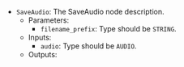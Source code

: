 - `SaveAudio`: The SaveAudio node description.
    - Parameters:
        - `filename_prefix`: Type should be `STRING`.
    - Inputs:
        - `audio`: Type should be `AUDIO`.
    - Outputs:
